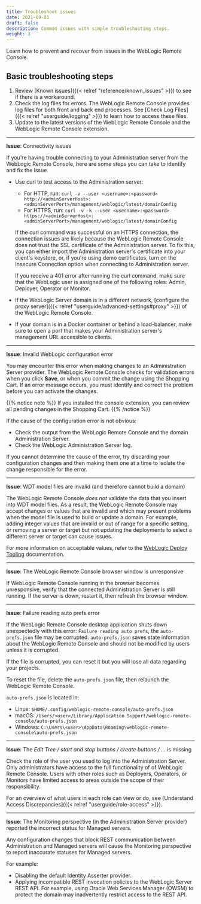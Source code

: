 ```yaml
---
title: Troubleshoot issues
date: 2021-09-01
draft: false
description: Common issues with simple troubleshooting steps.
weight: 3
---
```


Learn how to prevent and recover from issues in the WebLogic Remote Console.

## Basic troubleshooting steps

1. Review [Known issues]({{< relref "reference/known_issues" >}}) to see if there is a workaround.
1. Check the log files for errors. The WebLogic Remote Console provides log files for both front and back end processes. See [Check Log Files]({{< relref "userguide/logging" >}}) to learn how to access these files.
1. Update to the latest versions of the WebLogic Remote Console and the WebLogic Remote Console extension.

---

**Issue**: Connectivity issues

If you're having trouble connecting to your Administration server from the WebLogic Remote Console, here are some steps you can take to identify and fix the issue.

* Use curl to test access to the Administration server: 
    * For HTTP, run: `curl -v --user <username>:<password> http://<adminServerHost>:<adminServerPort>/management/weblogic/latest/domainConfig`
    * For HTTPS, run: `curl -v -k --user <username>:<password> https://<adminServerHost>:<adminServerPort>/management/weblogic/latest/domainConfig`
        
    If the curl command was successful on an HTTPS connection, the connection issues are likely because the WebLogic Remote Console does not trust the SSL certificate of the Administration server. To fix this, you can either import the Administration server's certificate into your client's keystore, or, if you're using demo certificates, turn on the Insecure Connection option when connecting to Administration server.

    If you receive a 401 error after running the curl command, make sure that the WebLogic user is assigned one of the following roles: Admin, Deployer, Operator or Monitor.

* If the WebLogic Server domain is in a different network, [configure the proxy server]({{< relref "userguide/advanced-settings#proxy" >}}) of the WebLogic Remote Console.

* If your domain is in a Docker container or behind a load-balancer, make sure to open a port that makes your Administration server's management URL accessible to clients.

---

**Issue**: Invalid WebLogic configuration error

You may encounter this error when making changes to an Administration Server provider. The WebLogic Remote Console checks for validation errors when you click **Save**, or when you commit the change using the Shopping Cart. If an error message occurs, you must identify and correct the problem before you can activate the changes.

{{% notice note %}}
If you installed the console extension, you can review all pending changes in the Shopping Cart.
{{% /notice %}}

If the cause of the configuration error is not obvious:
* Check the output from the WebLogic Remote Console and the domain Administration Server.
* Check the WebLogic Administration Server log.

If you cannot determine the cause of the error, try discarding your configuration changes and then making them one at a time to isolate the change responsible for the error.

---

**Issue**: WDT model files are invalid (and therefore cannot build a domain)

The WebLogic Remote Console *does not* validate the data that you insert into WDT model files. As a result, the WebLogic Remote Console may accept changes or values that are invalid and which may present problems when the model file is used to build or update a domain. For example, adding integer values that are invalid or out of range for a specific setting, or removing a server or target but not updating the deployments to select a different server or target can cause issues.

For more information on acceptable values, refer to the [WebLogic Deploy Tooling](https://oracle.github.io/weblogic-deploy-tooling/) documentation.

---

**Issue**: The WebLogic Remote Console browser window is unresponsive

If WebLogic Remote Console running in the browser becomes unresponsive, verify that the connected Administration Server is still running. If the server is down, restart it, then refresh the browser window.

---

**Issue**: Failure reading auto prefs error

If the WebLogic Remote Console desktop application shuts down unexpectedly with this error: `Failure reading auto prefs`, the `auto-prefs.json` file may be corrupted. `auto-prefs.json` saves state information about the WebLogic Remote Console and should not be modified by users unless it is corrupted.

If the file is corrupted, you can reset it but you will lose all data regarding your projects.

To reset the file, delete the `auto-prefs.json` file, then relaunch the WebLogic Remote Console.

`auto-prefs.json` is located in:
- Linux: `$HOME/.config/weblogic-remote-console/auto-prefs.json`
- macOS: `/Users/<user>/Library/Application Support/weblogic-remote-console/auto-prefs.json`
- Windows: `C:\Users\<user>\AppData\Roaming\weblogic-remote-console\auto-prefs.json`

---

**Issue**: The *Edit Tree / start and stop buttons / create buttons / ...* is missing

Check the role of the user you used to log into the Administration Server. Only administrators have access to the full functionality of of WebLogic Remote Console. Users with other roles such as Deployers, Operators, or Monitors have limited access to areas outside the scope of their responsibility.

For an overview of what users in each role can view or do, see [Understand Access Discrepancies]({{< relref "userguide/role-access" >}}).

---

**Issue**: The Monitoring perspective (in the Administration Server provider) reported the incorrect status for Managed servers.

Any configuration changes that block REST communication between Administration and Managed servers will cause the Monitoring perspective to report inaccurate statuses for Managed servers. 

For example:

* Disabling the default Identity Asserter provider.
* Applying incompatible REST invocation policies to the WebLogic Server REST API. For example, using Oracle Web Services Manager (OWSM) to protect the domain may inadvertently restrict access to the REST API.